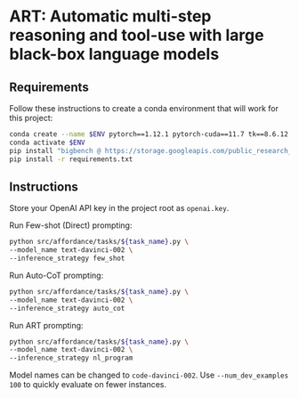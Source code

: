 # ART: Automatic multi-step reasoning and tool-use with large black-box language models

## Requirements

Follow these instructions to create a conda environment that will work for this project:

```sh
conda create --name $ENV pytorch==1.12.1 pytorch-cuda==11.7 tk==8.6.12 -c pytorch -c nvidia
conda activate $ENV
pip install "bigbench @ https://storage.googleapis.com/public_research_data/bigbench/bigbench-0.0.1.tar.gz"
pip install -r requirements.txt
```

## Instructions

Store your OpenAI API key in the project root as `openai.key`.

Run Few-shot (Direct) prompting:

```sh
python src/affordance/tasks/${task_name}.py \
--model_name text-davinci-002 \
--inference_strategy few_shot
```

Run Auto-CoT prompting:

```sh
python src/affordance/tasks/${task_name}.py \
--model_name text-davinci-002 \
--inference_strategy auto_cot
```

Run ART prompting:

```sh
python src/affordance/tasks/${task_name}.py \
--model_name text-davinci-002 \
--inference_strategy nl_program
```

Model names can be changed to `code-davinci-002`. Use `--num_dev_examples 100` to quickly evaluate on fewer instances.
